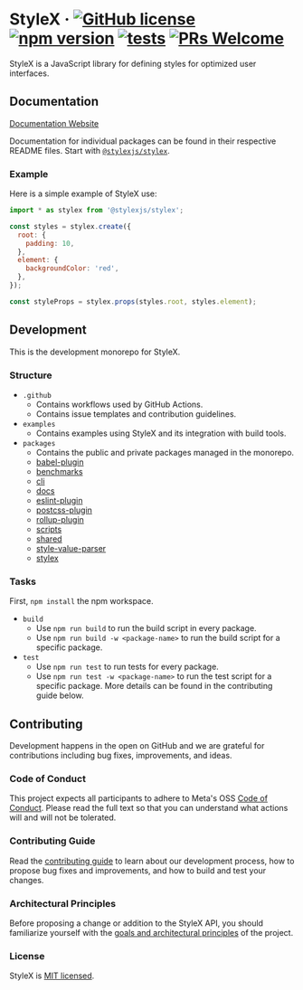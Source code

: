 # StyleX &middot; [![GitHub license](https://img.shields.io/badge/license-MIT-blue.svg)](https://github.com/facebook/stylex/blob/main/LICENSE) [![npm version](https://img.shields.io/npm/v/@stylexjs/stylex.svg?style=flat)](https://www.npmjs.com/package/@stylexjs/stylex) [![tests](https://github.com/facebook/stylex/actions/workflows/tests.yml/badge.svg)](https://github.com/facebook/stylex/actions/workflows/tests.yml) [![PRs Welcome](https://img.shields.io/badge/PRs-welcome-brightgreen.svg)](https://github.com/facebook/stylex/blob/main/.github/CONTRIBUTING.md)

StyleX is a JavaScript library for defining styles for optimized user
interfaces.

## Documentation

[Documentation Website](https://stylexjs.com)

Documentation for individual packages can be found in their respective README
files. Start with
[`@stylexjs/stylex`](https://github.com/facebook/stylex/blob/main/packages/@stylexjs/stylex).

### Example

Here is a simple example of StyleX use:

```js
import * as stylex from '@stylexjs/stylex';

const styles = stylex.create({
  root: {
    padding: 10,
  },
  element: {
    backgroundColor: 'red',
  },
});

const styleProps = stylex.props(styles.root, styles.element);
```

## Development

This is the development monorepo for StyleX.

### Structure

- `.github`
  - Contains workflows used by GitHub Actions.
  - Contains issue templates and contribution guidelines.
- `examples`
  - Contains examples using StyleX and its integration with build tools.
- `packages`
  - Contains the public and private packages managed in the monorepo.
  - [babel-plugin](https://github.com/facebook/stylex/blob/main/packages/@stylexjs/babel-plugin)
  - [benchmarks](https://github.com/facebook/stylex/blob/main/packages/benchmarks)
  - [cli](https://github.com/facebook/stylex/blob/main/packages/@stylexjs/cli)
  - [docs](https://github.com/facebook/stylex/blob/main/packages/docs)
  - [eslint-plugin](https://github.com/facebook/stylex/blob/main/packages/@stylexjs/eslint-plugin)
  - [postcss-plugin](https://github.com/facebook/stylex/blob/main/packages/@stylexjs/postcss-plugin)
  - [rollup-plugin](https://github.com/facebook/stylex/blob/main/packages/@stylexjs/rollup-plugin)
  - [scripts](https://github.com/facebook/stylex/blob/main/packages/scripts)
  - [shared](https://github.com/facebook/stylex/blob/main/packages/@stylexjs/babel-plugin/shared)
  - [style-value-parser](https://github.com/facebook/stylex/blob/main/packages/style-value-parser)
  - [stylex](https://github.com/facebook/stylex/blob/main/packages/@stylexjs/stylex)


### Tasks

First, `npm install` the npm workspace.

- `build`
  - Use `npm run build` to run the build script in every package.
  - Use `npm run build -w <package-name>` to run the build script for a specific
    package.
- `test`
  - Use `npm run test` to run tests for every package.
  - Use `npm run test -w <package-name>` to run the test script for a specific
    package. More details can be found in the contributing guide below.

## Contributing

Development happens in the open on GitHub and we are grateful for contributions
including bug fixes, improvements, and ideas.

### Code of Conduct

This project expects all participants to adhere to Meta's OSS
[Code of Conduct](https://opensource.fb.com/code-of-conduct/). Please read
the full text so that you can understand what actions will and will not be
tolerated.

### Contributing Guide

Read the
[contributing guide](https://github.com/facebook/stylex/blob/main/.github/CONTRIBUTING.md)
to learn about our development process, how to propose bug fixes and
improvements, and how to build and test your changes.

### Architectural Principles

Before proposing a change or addition to the StyleX API, you should familiarize
yourself with the
[goals and architectural principles](https://stylexjs.com/docs/learn/thinking-in-stylex/)
of the project.

### License

StyleX is [MIT licensed](./LICENSE).
